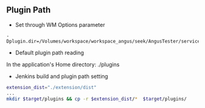 ## Plugin Path

- Set through WM Options parameter

```properties
-Dplugin.dir=/Volumes/workspace/workspace_angus/seek/AngusTester/service/extension/dist
```

- Default plugin path reading

In the application's Home directory: ./plugins

- Jenkins build and plugin path setting

```bash
extension_dist="./extension/dist"
...
mkdir $target/plugins && cp -r $extension_dist/*  $target/plugins/
```

